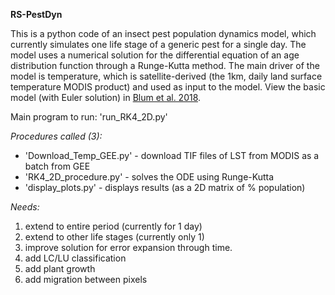 **RS-PestDyn**

This is a python code of an insect pest population dynamics model, which currently simulates one life stage of a generic pest for a single day. The model uses a numerical solution for the differential equation of an age distribution function through a  Runge-Kutta method. The main driver of the model is temperature, which is satellite-derived (the 1km, daily land surface temperature MODIS product) and used as input to the model. View the basic model (with Euler solution) in [Blum et al. 2018](https://www.sciencedirect.com/science/article/pii/S0304380017305021).

Main program to run:
'run_RK4_2D.py'

*Procedures called (3):*
* 'Download_Temp_GEE.py' - download TIF files of LST from MODIS as a batch from GEE
* 'RK4_2D_procedure.py'  - solves the ODE using Runge-Kutta
* 'display_plots.py'     - displays results (as a 2D matrix of % population)

*Needs:*
1) extend to entire period (currently for 1 day)
2) extend to other life stages (currently only 1)
3) improve solution for error expansion through time.
4) add LC/LU classification
5) add plant growth
6) add migration between pixels

